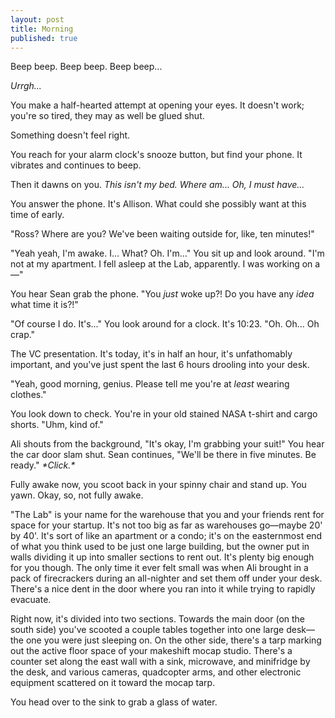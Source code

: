 ```yaml
---
layout: post
title: Morning
published: true
---
```


Beep beep. Beep beep. Beep beep...

*Urrgh...*

You make a half-hearted attempt at opening your eyes. It doesn't work; you're so tired, they may as well be glued shut.

Something doesn't feel right.

You reach for your alarm clock's snooze button, but find your phone. It vibrates and continues to beep.

Then it dawns on you. *This isn't my bed. Where am... Oh, I must have...*

You answer the phone. It's Allison. What could she possibly want at this time of early.

"Ross? Where are you? We've been waiting outside for, like, ten minutes!"

"Yeah yeah, I'm awake. I... What? Oh. I'm..." You sit up and look around. "I'm not at my apartment. I fell asleep at the Lab, apparently. I was working on a—"

You hear Sean grab the phone. "You *just* woke up?! Do you have any *idea* what time it is?!"

"Of course I do. It's..." You look around for a clock. It's 10:23. "Oh. Oh... Oh crap."

The VC presentation. It's today, it's in half an hour, it's unfathomably important, and you've just spent the last 6 hours drooling into your desk.

"Yeah, good morning, genius. Please tell me you're at *least* wearing clothes."

You look down to check. You're in your old stained NASA t-shirt and cargo shorts. "Uhm, kind of."

Ali shouts from the background, "It's okay, I'm grabbing your suit!" You hear the car door slam shut. Sean continues, "We'll be there in five minutes. Be ready." _\*Click.\*_

Fully awake now, you scoot back in your spinny chair and stand up. You yawn. Okay, so, not fully awake.

"The Lab" is your name for the warehouse that you and your friends rent for space for your startup. It's not too big as far as warehouses go—maybe 20' by 40'. It's sort of like an apartment or a condo; it's on the easternmost end of what you think used to be just one large building, but the owner put in walls dividing it up into smaller sections to rent out. It's plenty big enough for you though. The only time it ever felt small was when Ali brought in a pack of firecrackers during an all-nighter and set them off under your desk. There's a nice dent in the door where you ran into it while trying to rapidly evacuate.

Right now, it's divided into two sections. Towards the main door (on the south side) you've scooted a couple tables together into one large desk—the one you were just sleeping on. On the other side, there's a tarp marking out the active floor space of your makeshift mocap studio. There's a counter set along the east wall with a sink, microwave, and minifridge by the desk, and various cameras, quadcopter arms, and other electronic equipment scattered on it toward the mocap tarp.

You head over to the sink to grab a glass of water.
